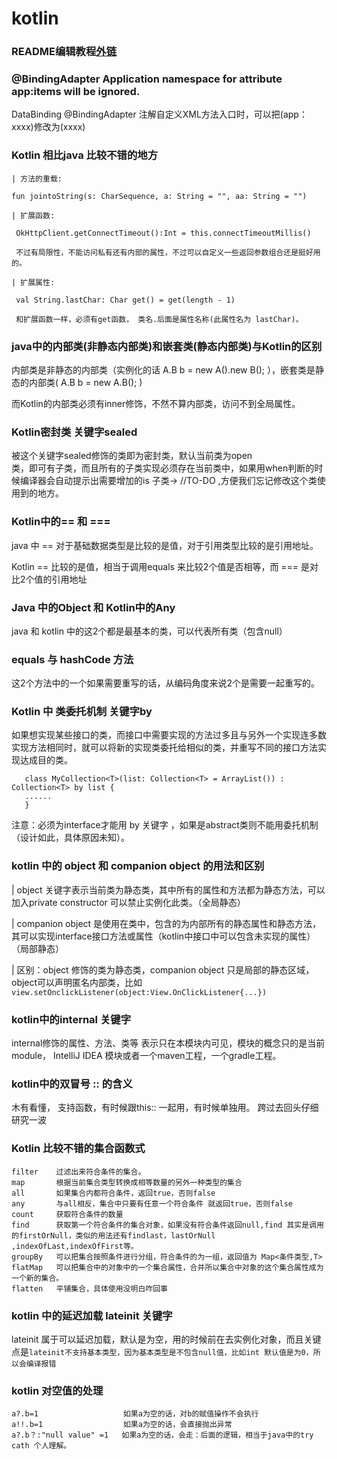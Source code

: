 kotlin 
=


### README编辑教程[外链](https://blog.csdn.net/luofeixiongsix/article/details/80841575 "外链")


### @BindingAdapter  Application namespace for attribute app:items will be ignored.

DataBinding @BindingAdapter  注解自定义XML方法入口时，可以把(app：xxxx)修改为(xxxx)


### Kotlin 相比java 比较不错的地方

    | 方法的重载:
    
    fun jointoString(s: CharSequence, a: String = "", aa: String = "")
    
    | 扩展函数:
    
     OkHttpClient.getConnectTimeout():Int = this.connectTimeoutMillis()
     
     不过有局限性，不能访问私有还有内部的属性，不过可以自定义一些返回参数组合还是挺好用的。
     
    | 扩展属性:
    
     val String.lastChar: Char get() = get(length - 1)
     
     和扩展函数一样，必须有get函数， 类名.后面是属性名称(此属性名为 lastChar)。


### java中的内部类(非静态内部类)和嵌套类(静态内部类)与Kotlin的区别

内部类是非静态的内部类（实例化的话  A.B b = new A().new B(); ），嵌套类是静态的内部类( A.B b = new A.B(); )

而Kotlin的内部类必须有inner修饰，不然不算内部类，访问不到全局属性。


### Kotlin密封类  关键字sealed
被这个关键字sealed修饰的类即为密封类，默认当前类为open</br>类，即可有子类，而且所有的子类实现必须存在当前类中，如果用when判断的时候编译器会自动提示出需要增加的is 子类-> //TO-DO ,方便我们忘记修改这个类使用到的地方。


### Kotlin中的== 和 ===

java 中 == 对于基础数据类型是比较的是值，对于引用类型比较的是引用地址。 

Kotlin == 比较的是值，相当于调用equals 来比较2个值是否相等，而 === 是对比2个值的引用地址 


### Java 中的Object  和 Kotlin中的Any

java 和 kotlin 中的这2个都是最基本的类，可以代表所有类（包含null）


### equals 与 hashCode 方法

这2个方法中的一个如果需要重写的话，从编码角度来说2个是需要一起重写的。


### Kotlin 中 类委托机制 关键字by

如果想实现某些接口的类，而接口中需要实现的方法过多且与另外一个实现连多数实现方法相同时，就可以将新的实现类委托给相似的类，并重写不同的接口方法实现达成目的类。

```
   class MyCollection<T>(list: Collection<T> = ArrayList()) : Collection<T> by list {
   ......
   }
```
注意：必须为interface才能用 by 关键字 ，如果是abstract类则不能用委托机制（设计如此，具体原因未知）。


### kotlin 中的 object 和 companion object 的用法和区别

| object 关键字表示当前类为静态类，其中所有的属性和方法都为静态方法，可以加入private constructor 可以禁止实例化此类。（全局静态）

| companion object 是使用在类中，包含的为内部所有的静态属性和静态方法，其可以实现interface接口方法或属性（kotlin中接口中可以包含未实现的属性）（局部静态）

| 区别：object 修饰的类为静态类，companion object 只是局部的静态区域，object可以声明匿名内部类，比如
      ```
      view.setOnclickListener(object:View.OnClickListener{...})
      ```
    
    
### kotlin中的internal 关键字

internal修饰的属性、方法、类等 表示只在本模块内可见，模块的概念只的是当前module， IntelliJ IDEA 模块或者一个maven工程，一个gradle工程。


### kotlin中的双冒号 :: 的含义

木有看懂， 支持函数，有时候跟this:: 一起用，有时候单独用。 跨过去回头仔细研究一波


### Kotlin 比较不错的集合函数式
```
filter    过滤出来符合条件的集合。
map       根据当前集合类型转换成相等数量的另外一种类型的集合
all       如果集合内都符合条件，返回true，否则false
any       与all相反，集合中只要有任意一个符合条件 就返回true，否则false
count     获取符合条件的数量
find      获取第一个符合条件的集合对象，如果没有符合条件返回null,find 其实是调用的firstOrNull，类似的用法还有findlast，lastOrNull ,indexOfLast,indexOfFirst等。
groupBy   可以把集合按照条件进行分组，符合条件的为一组，返回值为 Map<条件类型,T> 
flatMap   可以把集合中的对象中的一个集合属性，合并所以集合中对象的这个集合属性成为一个新的集合。
flatten   平铺集合，具体使用没明白咋回事
```


### kotlin 中的延迟加载 lateinit 关键字

lateinit 属于可以延迟加载，默认是为空，用的时候前在去实例化对象，而且关键点是`lateinit不支持基本类型，因为基本类型是不包含null值，比如int 默认值是为0，所以会编译报错`


### kotlin 对空值的处理
```
a?.b=1                   如果a为空的话，对b的赋值操作不会执行
a!!.b=1                  如果a为空的话，会直接抛出异常
a?.b？:"null value" =1   如果a为空的话，会走：后面的逻辑，相当于java中的try cath 个人理解。
```

 
